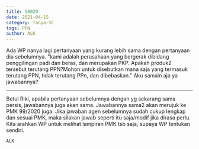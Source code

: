 ```yaml
---
title: 50020
date: 2021-04-15
category: Tanya-SC
tags: PPN
author: ALK
---
```


Ada WP nanya lagi pertanyaan yang kurang lebih sama dengan pertanyaan dia sebelumnya. "kami adalah perusahaan yang bergerak dibidang penggilingan padi dan beras, dan merupakan PKP. Apakah produk2 tersebut terutang PPN?Mohon untuk disebutkan mana saja yang termasuk terutang PPN, tidak terutang PPn, dan dibebaskan." Aku samain aja ya jawabannya?

---

Betul Riki, apabila pertanyaan sebelumnya dengan yg sekarang sama persis, jawabannya juga akan sama. Jawabannya sama2 akan merujuk ke PMK 99/2020 juga. Jika jawaban agen sebelumnya sudah cukup lengkap dan sesuai PMK, maka silakan jawab seperti itu saja/modif jika dirasa perlu. Kita arahkan WP untuk melihat lampiran PMK tsb saja, supaya WP tentukan sendiri.

`ALK`

